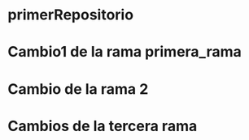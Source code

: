 # primerRepositorio
# Cambio1 de la rama primera_rama
# Cambio de la rama 2
# Cambios de la tercera rama

